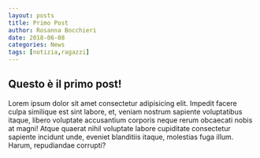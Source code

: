 ```yaml
---
layout: posts
title: Primo Post
author: Rosanna Bocchieri
date: 2018-06-08
categories: News
tags: [notizia,ragazzi]
---
```


## Questo è il primo post!
Lorem ipsum dolor sit amet consectetur adipisicing elit. Impedit facere culpa similique est sint labore, et, veniam nostrum sapiente voluptatibus itaque, libero voluptate accusantium corporis neque rerum obcaecati nobis at magni! Atque quaerat nihil voluptate labore cupiditate consectetur sapiente incidunt unde, eveniet blanditiis itaque, molestias fuga illum. Harum, repudiandae corrupti?